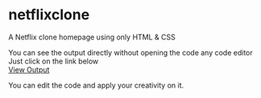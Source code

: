 # netflixclone
A Netflix clone homepage using only HTML &amp; CSS

You can see the output directly without opening the code any code editor
Just click on the link below </br>
<a href="https://netflix-clone-tm.netlify.app/">View Output</a>

You can edit the code and apply your creativity on it.
